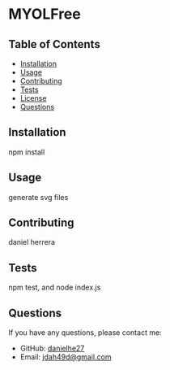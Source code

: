 # MYOLFree

  


  ## Table of Contents
  - [Installation](#installation)
  - [Usage](#usage)
  - [Contributing](#contributing)
  - [Tests](#tests)
  - [License](#license)
  - [Questions](#questions)

  ## Installation
  npm install

  ## Usage
  generate svg files

  ## Contributing
  daniel herrera

  ## Tests
  npm test, and node index.js

  


  
  ## Questions
  If you have any questions, please contact me:
  - GitHub: [danielhe27](https://github.com/danielhe27)
  - Email: jdah49d@gmail.com
  